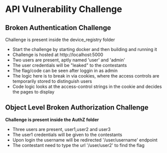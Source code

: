 # API Vulnerability Challenge
## Broken Authentication Challenge
Challenge is present inside the device_registry folder
<ul>
<li>Start the challenge by starting docker and then building and running it
<li>Challenge is hosted at http://localhost:5000</li>
<li>Two users are present, aptly named 'user' and 'admin'</li>
<li>The user credentials will be "leaked" to the contestants</li>
<li>The flag/code can be seen after loggin in as admin</li>
<li>The logic here is to break in via cookies, where the access controls are temporarily stored to distinguish users</li>
<li>Code logic looks at the access-control strings in the cookie and decides the pages to display</li>
</ul>

## Object Level Broken Authorization Challenge
**Challenge is present inside the AuthZ folder**

- Three users are present, user1,user2 and user3
- The user1 credentials will be given to the contestants
- Upon login the username will  be redirected '/user/username' endpoint
- The contestant need to type the url '/user/user2' to find the flag

